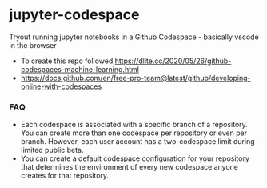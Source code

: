 # jupyter-codespace
Tryout running jupyter notebooks in a Github Codespace - basically vscode in the browser

* To create this repo followed https://dlite.cc/2020/05/26/github-codespaces-machine-learning.html
* https://docs.github.com/en/free-pro-team@latest/github/developing-online-with-codespaces

### FAQ
* Each codespace is associated with a specific branch of a repository. You can create more than one codespace per repository or even per branch. However, each user account has a two-codespace limit during limited public beta. 
* You can create a default codespace configuration for your repository that determines the environment of every new codespace anyone creates for that repository. 